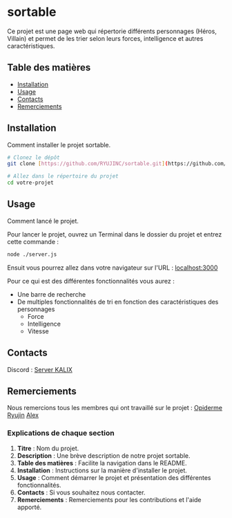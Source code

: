 # sortable

Ce projet est une page web qui répertorie différents personnages (Héros, Villain) et permet de les trier selon leurs forces, intelligence et autres caractéristiques.

## Table des matières

- [Installation](#installation)
- [Usage](#usage)
- [Contacts](#contacts)
- [Remerciements](#remerciements)

## Installation

Comment installer le projet sortable.

```bash
# Clonez le dépôt
git clone [https://github.com/RYUJINC/sortable.git](https://github.com/RYUJINC/sortable.git)

# Allez dans le répertoire du projet
cd votre-projet
```
## Usage

Comment lancé le projet.

Pour lancer le projet, ouvrez un Terminal dans le dossier du projet et entrez cette commande :
```bash
node ./server.js
```

Ensuit vous pourrez allez dans votre navigateur sur l'URL : [localhost:3000](localhost:3000)

Pour ce qui est des différentes fonctionnalités vous aurez :
  - Une barre de recherche
  - De multiples fonctionnalités de tri en fonction des caractéristiques des personnages
      - Force
      - Intelligence
      - Vitesse

## Contacts

Discord : [Server KALIX](https://discord.gg/Dmh6wHaKvD)

## Remerciements

Nous remercions tous les membres qui ont travaillé sur le projet : [Opiderme](https://github.com/Opiderme) [Ryujin](https://github.com/RYUJINC) [Alex](https://github.com/AlexEchaz)


### Explications de chaque section

1. **Titre** : Nom du projet.
2. **Description** : Une brève description de notre projet sortable.
3. **Table des matières** : Facilite la navigation dans le README.
4. **Installation** : Instructions sur la manière d'installer le projet.
5. **Usage** : Comment démarrer le projet et présentation des différentes fonctionnalités.
6. **Contacts** : Si vous souhaitez nous contacter.
7. **Remerciements** : Remerciements pour les contributions et l'aide apporté.
